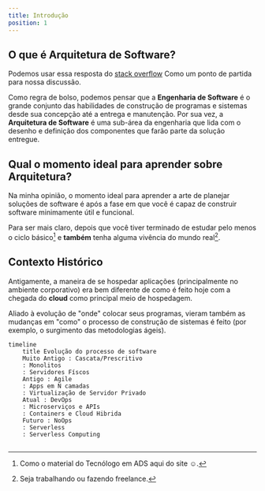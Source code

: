 ```yaml
---
title: Introdução
position: 1
---
```


## O que é Arquitetura de Software?

Podemos usar essa resposta do [stack overflow](https://pt.stackoverflow.com/questions/25403/qual-a-diferen%c3%a7a-de-arquitetura-e-engenharia-de-software) Como um ponto de partida para nossa discussão.

Como regra de bolso, podemos pensar que a **Engenharia de Software** é o grande conjunto das habilidades de construção de programas e sistemas desde sua concepção até a entrega e manutenção. Por sua vez, a **Arquitetura de Software** é uma sub-área da engenharia que lida com o desenho e definição dos componentes que farão parte da solução entregue.

## Qual o momento ideal para aprender sobre Arquitetura?

Na minha opinião, o momento ideal para aprender a arte de planejar soluções de software é após a fase em que você é capaz de construir software minimamente útil e funcional.

Para ser mais claro, depois que você tiver terminado de estudar pelo menos o ciclo básico[^1] e **também** tenha alguma vivência do mundo real[^2].

## Contexto Histórico

Antigamente, a maneira de se hospedar aplicações (principalmente no ambiente corporativo) era bem diferente de como é feito hoje com a chegada do **cloud** como principal meio de hospedagem.

Aliado à evolução de "onde" colocar seus programas, vieram também as mudanças em "como" o processo de construção de sistemas é feito (por exemplo, o surgimento das metodologias ágeis).

```mermaid
timeline
	title Evolução do processo de software
	Muito Antigo : Cascata/Prescritivo
	: Monolitos
	: Servidores Físcos
	Antigo : Agile
	: Apps em N camadas
	: Virtualização de Servidor Privado
	Atual : DevOps
	: Microserviços e APIs
	: Containers e Cloud Hibrida
	Futuro : NoOps
	: Serverless
	: Serverless Computing
	
```


[^1]: Como o material do Tecnólogo em ADS aqui do site ☺️.

[^2]: Seja trabalhando ou fazendo freelance.
